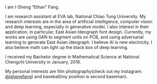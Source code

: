 I am I-Sheng “Ethan” Fang.

I am research assistant at EVA lab, National Chiao Tung University. My research interests are in the area of artificial intelligence, computer vision and deep learning, especially in generative model. I also interest in their application, in particular, East Asian Ideograph font design. Currently, my works are using GAN to segment units on PCB, and using adversarial learning to generate East Asian ideograph. I believe AI is new electricity. I also believe math can light up the black box of deep learning.

I received my Bachelor degree in Mathematical Science at National Chengchi University in January, 2018.

My personal interests are film photography(check out my instagram: [@ishengfang](https://www.instagram.com/ishengfang/)) and baseball(my position is second baseman).
